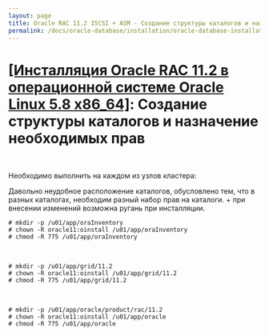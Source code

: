 ```yaml
---
layout: page
title: Oracle RAC 11.2 ISCSI + ASM - Создание структуры каталогов и назначение необходимых прав
permalink: /docs/oracle-database/installation/oracle-database-installation/distributed/rac/linux/5.8/oracle/11.2/create-folder-structure-and-user-permissions/
---
```


# <a href="/docs/oracle-database/installation/oracle-database-installation/distributed/rac/linux/5.8/oracle/11.2/">[Инсталляция Oracle RAC 11.2 в операционной системе Oracle Linux 5.8 x86_64]</a>: Создание структуры каталогов и назначение необходимых прав


<br/>


Необходимо выполнить на каждом из узлов кластера:

Давольно неудобное расположение каталогов, обусловлено тем, что в разных каталогах, необходим
разный набор прав на каталоги. + при внесении изменений возможна ругань при инсталляции.


	# mkdir -p /u01/app/oraInventory
	# chown -R oracle11:oinstall /u01/app/oraInventory
	# chmod -R 775 /u01/app/oraInventory

<br/>

	# mkdir -p /u01/app/grid/11.2
	# chown -R oracle11:oinstall /u01/app/grid/11.2
	# chmod -R 775 /u01/app/grid/11.2

<br/>

	# mkdir -p /u01/app/oracle/product/rac/11.2
	# chown -R oracle11:oinstall /u01/app/oracle
	# chmod -R 775 /u01/app/oracle

